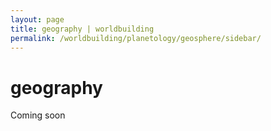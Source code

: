 ```yaml
---
layout: page
title: geography | worldbuilding
permalink: /worldbuilding/planetology/geosphere/sidebar/
---
```


# geography

Coming soon
